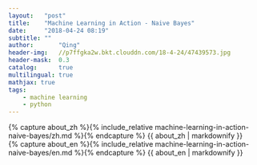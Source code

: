```yaml
---
layout:   "post"
title:    "Machine Learning in Action - Naive Bayes"
date:     "2018-04-24 08:19"
subtitle: ""
author:       "Qing"
header-img:   //p7ffgka2w.bkt.clouddn.com/18-4-24/47439573.jpg
header-mask:  0.3
catalog:      true
multilingual: true
mathjax: true
tags:
    - machine learning
    - python
---
```

<!-- Chinese Version -->
<div class="zh post-container">
    {% capture about_zh %}{% include_relative machine-learning-in-action-naive-bayes/zh.md %}{% endcapture %}
    {{ about_zh | markdownify }}
</div>

<!-- English Version -->
<div class="en post-container">
    {% capture about_en %}{% include_relative machine-learning-in-action-naive-bayes/en.md %}{% endcapture %}
    {{ about_en | markdownify }}
</div>
